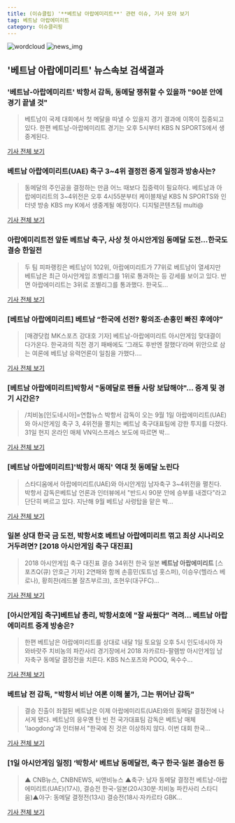 ```yaml
---
title: (이슈클립) '**베트남 아랍에미리트**' 관련 이슈, 기사 모아 보기
tag: 베트남 아랍에미리트
category: 이슈클리핑
---
```

![wordcloud](https://s3.ap-northeast-2.amazonaws.com/lyrics101-wordcloud/2018-09-01-1535766785.png)
![news_img](https://user-images.githubusercontent.com/42597476/44507050-1206f400-a6e4-11e8-8d98-7ffbfebb353f.png)
## **'**베트남 아랍에미리트**'** 뉴스속보 검색결과
### '베트남-아랍에미리트' 박항서 감독, 동메달 쟁취할 수 있을까 "90분 안에 경기 끝낼 것"

>베트남이 국제 대회에서 첫 메달을 따낼 수 있을지 경기 결과에 이목이 집중되고 있다. 한편 베트남-아랍에미리트 경기는 오후 5시부터 KBS N SPORTS에서 생중계된다.

<a href="http://www.ilyosisa.co.kr/news/articleView.html?idxno=151416" target="_blank">기사 전체 보기</a>

### **베트남 아랍에미리트**(UAE) 축구 3~4위 결정전 중계 일정과 방송사는?

>동메달의 주인공을 결정하는 만큼 어느 때보다 집중력이 필요하다. 베트남과 아랍에미리트의 3~4위전은 오후 4시55분부터 케이블채널 KBS N SPORTS와 인터넷 방송 KBS my K에서 생중계될 예정이다. 디지털콘텐츠팀 multi@

<a href="http://news20.busan.com/controller/newsController.jsp?newsId=20180901000017" target="_blank">기사 전체 보기</a>

### 아랍에미리트전 앞둔 베트남 축구, 사상 첫 아시안게임 동메달 도전...한국도 결승 한일전

>두 팀 피파랭킹은 베트남이 102위, 아랍에미리트가 77위로 베트남이 열세지만 베트남은 최근 아시안게임 조별리그를 1위로 통과하는 등 강세를 보이고 있다. 반면 아랍에미리트는 3위로 조별리그를 통과했다. 한국도...

<a href="http://www.kookje.co.kr/news2011/asp/newsbody.asp?code=0600&key=20180901.99099000030" target="_blank">기사 전체 보기</a>

### [**베트남 아랍에미리트**] 베트남 “한국에 선전? 황의조·손흥민 빠진 후에야”

>[매경닷컴 MK스포츠 강대호 기자] 베트남-아랍에미리트 아시안게임 맞대결이 다가온다. 한국과의 직전 경기 패배에도 ‘그래도 후반엔 잘했다’라며 위안으로 삼는 여론에 베트남 유력언론이 일침을 가했다....

<a href="http://sports.mk.co.kr/view.php?year=2018&no=549073" target="_blank">기사 전체 보기</a>

### [**베트남 아랍에미리트**]박항서 "동메달로 팬들 사랑 보답해야"… 중계 및 경기 시간은?

>/치비농[인도네시아]=연합뉴스 박항서 감독이 오는 9월 1일 아랍에미리트(UAE)와 아시안게임 축구 3, 4위전을 펼치는 베트남 축구대표팀에 강한 투지를 다졌다.  31일 현지 온라인 매체 VN익스프레스 보도에 따르면 박...

<a href="http://www.kyeongin.com/main/view.php?key=20180831010010368" target="_blank">기사 전체 보기</a>

### [**베트남 아랍에미리트**]'박항서 매직' 역대 첫 동메달 노린다

>스타디움에서 아랍에미리트(UAE)와 아시안게임 남자축구 3~4위전을 펼친다. 박항서 감독은베트남 언론과 인터뷰에서 "반드시 90분 안에 승부를 내겠다"라고 단단히 벼르고 있다. 지난해 9월 베트남 사령탑을 맡은 박...

<a href="http://www.kyeongin.com/main/view.php?key=20180831010010397" target="_blank">기사 전체 보기</a>

### 일본 상대 한국 금 도전, 박항서호 **베트남 아랍에미리트** 꺾고 최상 시나리오 거두려면? [2018 아시안게임 축구 대진표]

>2018 아시안게임 축구 대진표 결승 34위전 한국 일본 **베트남 아랍에미리트** [스포츠Q(큐) 안호근 기자] 2연패와 함께 손흥민(토트넘 홋스퍼), 이승우(헬라스 베로나), 황희찬(레드불 잘츠부르크), 조현우(대구FC)...

<a href="http://www.sportsq.co.kr/news/articleView.html?idxno=300879" target="_blank">기사 전체 보기</a>

### [아시안게임 축구]베트남 총리, 박항서호에 "잘 싸웠다" 격려… **베트남 아랍에미리트** 중계 방송은?

>한편 베트남은 아랍에미리트를 상대로 내달 1일 토요일 오후 5시 인도네시아 자와바랏주 치비농의 파칸사리 경기장에서 2018 자카르타-팔렘방 아시안게임 남자축구 동메달 결정전을 치른다. KBS N스포츠와 POOQ, 옥수수...

<a href="http://www.kyeongin.com/main/view.php?key=20180831010010362" target="_blank">기사 전체 보기</a>

### 베트남 전 감독, "박항서 비난 여론 이해 불가, 그는 뛰어난 감독"

>결승 진출이 좌절된 베트남은 이제 아랍에미리트(UAE)와의 동메달 결정전에 나서게 됐다.   베트남의 응우옌 탄 빈 전 국가대표팀 감독은 베트남 매체 'laogdong'과 인터뷰서 "한국에 진 것은 이상하지 않다. 이번 대회 한국...

<a href="http://www.osen.co.kr/article/G1110979139" target="_blank">기사 전체 보기</a>

### [1일 아시안게임 일정] ‘박항서’ 베트남 동메달전, 축구 한국·일본 결승전 등

>▲ CNB뉴스, CNBNEWS, 씨앤비뉴스 ▲축구: 남자 동메달 결정전 베트남-아랍에미리트(UAE)(17시), 결승전 한국-일본(20시30분·치비농 파칸사리 스타디움)▲야구: 동메달 결정전(13시) 결승전(18시·자카르타 GBK...

<a href="http://www.cnbnews.com/news/article.html?no=383830" target="_blank">기사 전체 보기</a>


